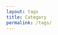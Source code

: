 ```yaml
---
layout: tags
title: Category
permalink: /tags/
---
```

[comment]: <> (if We want to use icons, we can use "fa-tags", just include icon = "fa-tags")

